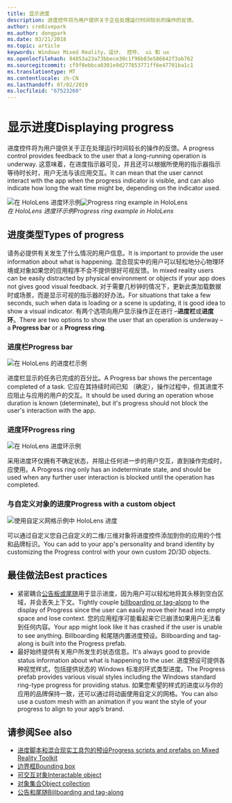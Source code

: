 ```yaml
---
title: 显示进度
description: 进度控件将为用户提供关于正在处理运行时间较长的操作的反馈。
author: cre8ivepark
ms.author: dongpark
ms.date: 03/21/2018
ms.topic: article
keywords: Windows Mixed Reality，设计、 控件、 ui 和 ux
ms.openlocfilehash: 84853a23a73bbece30c1f96b83e586642f3ab762
ms.sourcegitcommit: cf9f8ebbca0301e9d277853771ff6e47701ba1c1
ms.translationtype: MT
ms.contentlocale: zh-CN
ms.lasthandoff: 07/02/2019
ms.locfileid: "67523260"
---
```

# <a name="displaying-progress"></a><span data-ttu-id="c50b7-104">显示进度</span><span class="sxs-lookup"><span data-stu-id="c50b7-104">Displaying progress</span></span>

<span data-ttu-id="c50b7-105">进度控件将为用户提供关于正在处理运行时间较长的操作的反馈。</span><span class="sxs-lookup"><span data-stu-id="c50b7-105">A progress control provides feedback to the user that a long-running operation is underway.</span></span> <span data-ttu-id="c50b7-106">这意味着，在进度指示器可见，并且还可以根据所使用的指示器指示等待时长时，用户无法与该应用交互。</span><span class="sxs-lookup"><span data-stu-id="c50b7-106">It can mean that the user cannot interact with the app when the progress indicator is visible, and can also indicate how long the wait time might be, depending on the indicator used.</span></span>

<span data-ttu-id="c50b7-107">![在 HoloLens 进度环示例](images/HoloLens2_Loader.gif)</span><span class="sxs-lookup"><span data-stu-id="c50b7-107">![Progress ring example in HoloLens](images/HoloLens2_Loader.gif)</span></span><br>
<span data-ttu-id="c50b7-108">*在 HoloLens 进度环示例*</span><span class="sxs-lookup"><span data-stu-id="c50b7-108">*Progress ring example in HoloLens*</span></span>

## <a name="types-of-progress"></a><span data-ttu-id="c50b7-109">进度类型</span><span class="sxs-lookup"><span data-stu-id="c50b7-109">Types of progress</span></span>

<span data-ttu-id="c50b7-110">请务必提供有关发生了什么情况的用户信息。</span><span class="sxs-lookup"><span data-stu-id="c50b7-110">It is important to provide the user information about what is happening.</span></span> <span data-ttu-id="c50b7-111">混合现实中的用户可以轻松地分心物理环境或对象如果您的应用程序不会不提供很好可视反馈。</span><span class="sxs-lookup"><span data-stu-id="c50b7-111">In mixed reality users can be easily distracted by physical environment or objects if your app does not gives good visual feedback.</span></span> <span data-ttu-id="c50b7-112">对于需要几秒钟的情况下，更新此类加载数据时或场景，而是显示可视的指示器的好办法。</span><span class="sxs-lookup"><span data-stu-id="c50b7-112">For situations that take a few seconds, such when data is loading or a scene is updating, it is good idea to show a visual indicator.</span></span> <span data-ttu-id="c50b7-113">有两个选项向用户显示操作正在进行 –**进度栏**或**进度环**。</span><span class="sxs-lookup"><span data-stu-id="c50b7-113">There are two options to show the user that an operation is underway – a **Progress bar** or a **Progress ring**.</span></span>

### <a name="progress-bar"></a><span data-ttu-id="c50b7-114">进度栏</span><span class="sxs-lookup"><span data-stu-id="c50b7-114">Progress bar</span></span>

![在 HoloLens 的进度栏示例](images/640px-progressbar.jpg)

<span data-ttu-id="c50b7-116">进度栏显示的任务已完成的百分比。</span><span class="sxs-lookup"><span data-stu-id="c50b7-116">A Progress bar shows the percentage completed of a task.</span></span> <span data-ttu-id="c50b7-117">它应在其持续时间已知 （确定），操作过程中，但其进度不应阻止与应用的用户的交互。</span><span class="sxs-lookup"><span data-stu-id="c50b7-117">It should be used during an operation whose duration is known (determinate), but it's progress should not block the user's interaction with the app.</span></span>

### <a name="progress-ring"></a><span data-ttu-id="c50b7-118">进度环</span><span class="sxs-lookup"><span data-stu-id="c50b7-118">Progress ring</span></span>

![在 HoloLens 进度环示例](images/640px-progressring.jpg)

<span data-ttu-id="c50b7-120">采用进度环仅拥有不确定状态，并阻止任何进一步的用户交互，直到操作完成时，应使用。</span><span class="sxs-lookup"><span data-stu-id="c50b7-120">A Progress ring only has an indeterminate state, and should be used when any further user interaction is blocked until the operation has completed.</span></span>

### <a name="progress-with-a-custom-object"></a><span data-ttu-id="c50b7-121">与自定义对象的进度</span><span class="sxs-lookup"><span data-stu-id="c50b7-121">Progress with a custom object</span></span>

![使用自定义网格示例中 HoloLens 进度](images/640px-progresscustom.jpg)

<span data-ttu-id="c50b7-123">可以通过自定义您自己自定义的二维/三维对象将进度控件添加到你的应用的个性和品牌标识。</span><span class="sxs-lookup"><span data-stu-id="c50b7-123">You can add to your app's personality and brand identity by customizing the Progress control with your own custom 2D/3D objects.</span></span>

## <a name="best-practices"></a><span data-ttu-id="c50b7-124">最佳做法</span><span class="sxs-lookup"><span data-stu-id="c50b7-124">Best practices</span></span>
* <span data-ttu-id="c50b7-125">紧密耦合[公告板或尾随](billboarding-and-tag-along.md)用于显示进度，因为用户可以轻松地将其头移到空白区域，并会丢失上下文。</span><span class="sxs-lookup"><span data-stu-id="c50b7-125">Tightly couple [billboarding or tag-along](billboarding-and-tag-along.md) to the display of Progress since the user can easily move their head into empty space and lose context.</span></span> <span data-ttu-id="c50b7-126">您的应用程序可能看起来它已崩溃如果用户无法看到任何内容。</span><span class="sxs-lookup"><span data-stu-id="c50b7-126">Your app might look like it has crashed if the user is unable to see anything.</span></span> <span data-ttu-id="c50b7-127">Billboarding 和尾随内置进度预设。</span><span class="sxs-lookup"><span data-stu-id="c50b7-127">Billboarding and tag-along is built into the Progress prefab.</span></span>
* <span data-ttu-id="c50b7-128">最好始终提供有关用户所发生的状态信息。</span><span class="sxs-lookup"><span data-stu-id="c50b7-128">It's always good to provide status information about what is happening to the user.</span></span> <span data-ttu-id="c50b7-129">进度预设可提供各种视觉样式，包括提供状态的 Windows 标准的环式类型进度。</span><span class="sxs-lookup"><span data-stu-id="c50b7-129">The Progress prefab provides various visual styles including the Windows standard ring-type progress for providing status.</span></span> <span data-ttu-id="c50b7-130">如果您希望的样式的进度以与你的应用的品牌保持一致，还可以通过将动画使用自定义的网格。</span><span class="sxs-lookup"><span data-stu-id="c50b7-130">You can also use a custom mesh with an animation if you want the style of your progress to align to your app’s brand.</span></span>

## <a name="see-also"></a><span data-ttu-id="c50b7-131">请参阅</span><span class="sxs-lookup"><span data-stu-id="c50b7-131">See also</span></span>
* [<span data-ttu-id="c50b7-132">进度脚本和混合现实工具包的预设</span><span class="sxs-lookup"><span data-stu-id="c50b7-132">Progress scripts and prefabs on Mixed Reality Toolkit</span></span>](https://github.com/microsoft/MixedRealityToolkit-Unity/tree/mrtk_development/Assets/MixedRealityToolkit.SDK/Features/UX/Prefabs/Loader)
* [<span data-ttu-id="c50b7-133">边界框</span><span class="sxs-lookup"><span data-stu-id="c50b7-133">Bounding box</span></span>](app-bar-and-bounding-box.md)
* [<span data-ttu-id="c50b7-134">可交互对象</span><span class="sxs-lookup"><span data-stu-id="c50b7-134">Interactable object</span></span>](interactable-object.md)
* [<span data-ttu-id="c50b7-135">对象集合</span><span class="sxs-lookup"><span data-stu-id="c50b7-135">Object collection</span></span>](object-collection.md)
* [<span data-ttu-id="c50b7-136">公告和尾随</span><span class="sxs-lookup"><span data-stu-id="c50b7-136">Billboarding and tag-along</span></span>](billboarding-and-tag-along.md)
